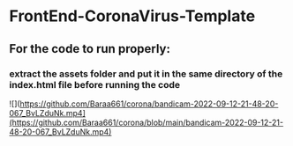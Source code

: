 # FrontEnd-CoronaVirus-Template
## For the code to run properly:
### extract the assets folder and put it in the same directory of the index.html file before running the code

![](https://github.com/Baraa661/corona/bandicam-2022-09-12-21-48-20-067_BvLZduNk.mp4](https://github.com/Baraa661/corona/blob/main/bandicam-2022-09-12-21-48-20-067_BvLZduNk.mp4)

